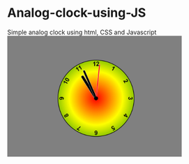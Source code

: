 # Analog-clock-using-JS
Simple analog clock using html, CSS and Javascript 
<img width="400" src="https://github.com/Isa1asN/Analog-clock-using-JS/blob/main/screenshot.jpg?raw=true"/>
